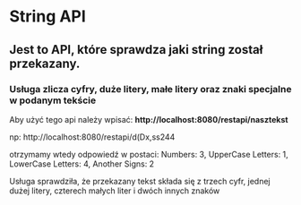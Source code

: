# String API
## Jest to API, które sprawdza jaki string został przekazany.
### Usługa zlicza cyfry, duże litery, małe litery oraz znaki specjalne w podanym tekście

Aby użyć tego api należy wpisać:
**http://localhost:8080/restapi/nasztekst**

np: http://localhost:8080/restapi/d(Dx,ss244

otrzymamy wtedy odpowiedź w postaci:
Numbers: 3, UpperCase Letters: 1, LowerCase Letters: 4, Another Signs: 2

Usługa sprawdziła, że przekazany tekst składa się z trzech cyfr, jednej dużej litery, czterech małych liter i dwóch innych znaków

